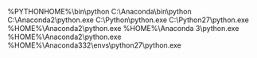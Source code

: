 %PYTHONHOME%\bin\python
C:\Anaconda\bin\python
C:\Anaconda2\python.exe
C:\Python\python.exe
C:\Python27\python.exe
%HOME%\Anaconda2\python.exe
%HOME%\Anaconda 3\python.exe
%HOME%\Anaconda2\python.exe
%HOME%\Anaconda332\envs\python27\python.exe
